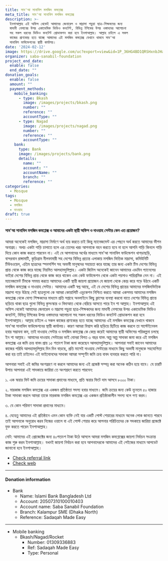 ```yaml
---
title: সাব'আ সানাবিল মসজিদ কমপ্লেক্স
meta_title: সাব'আ সানাবিল মসজিদ কমপ্লেক্স
description: >-
  ইনশাআল্লাহ এই অফিস থেকেই আমাদের জেনারেল ও মাদ্রাসা পড়ুয়া ছাত্র-শিক্ষকদের জন্য
  মাদানী নেসাবের উপর একাডেমিক ভিডিও কনটেন্ট, বিভিন্ন টপিকের উপর ওস্তাদদের আলোচনা
  সহ সকল ধরনের ভিডিও কনটেন্ট প্রোডাকশন করা হবে ইনশাআল্লাহ। আল্লাহ চাইলে এ সকল
  কাজের প্রাণকেন্দ্র হতে যাচ্ছে আমাদের এই মসজিদ কমপ্লেক্স যেখানে থাকবে সাব'আ
  সানাবিল ফাউন্ডেশনের স্থায়ী কার্যালয়। 
date: '2024-02-12'
image: https://drive.google.com/uc?export=view&id=1P_36HG4BD1QRSHxnbJHadMC_C2m28Xvf
organizer: saba-sanabil-foundation
project_end_date:
  enable: false
  end_date: ""
donation_goals:
  enable: false
  amount: ""
  payment_methods:
    mobile_banking:
      - type: Bkash
        image: /images/projects/bkash.png
        number: ""
        reference: ""
        accountType: ""
      - type: Nagad
        image: /images/projects/nagad.png
        number: ""
        reference: ""
        accountType: ""
    bank:
      type: Bank
      image: /images/projects/bank.png
      details:
        name: ""
        account: ""
        accountName: ""
        branch: ""
        reference: ""
categories:
  - Mosque
tags:
  - Mosque
  - মসজিদ
  - দাওয়াহ
draft: true
---
```

#### সাব'আ সানাবিল মসজিদ কমপ্লেক্স ও আমাদের একটা স্থায়ী অফিস ও দাওয়াহ সেন্টার কেন এত প্রয়োজন?

আমরা অনেকেই মসজিদ, মাদ্রাসা নির্মাণে অর্থ ব্যয় করতে চাই কিন্তু ম্যানেজমেন্ট এর পেছনে অর্থ করতে আমাদের ভীশন অনাগ্রহ। অথচ একটা গাড়ি চালাতে হলে এর তেলের খরচ আপনাকে বহন করতে হবে না হলে আপনি গাড়ি কিনলে গাড়ি দিয়ে কোন কাজ করতে পারবেন না। এই যে আপনাদের অর্থের মাধ্যমে সাব'আ সানাবিল ফাউন্ডেশন খাগড়াছড়ি, বান্দরবান রাঙ্গামাটি, কুড়িগ্রাম নীলফামারী সহ দেশের বিভিন্ন প্রত্যন্ত এলাকায় মসজিদ ভিত্তিক মাদ্রাসা, কমিউনিটি টিউবওয়েল, এতিম ছাত্রদের স্পনসর্শিপ সহ অভাবী মানুষদের সহায়তা করে যাচ্ছে তার জন্য একটা টিম দেশের বিভিন্ন প্রান্ত থেকে কাজ করে যাচ্ছে নিয়মিত আলহামদুলিল্লাহ। একটা জিনিস অনেকেই জানেন আমাদের এডমিন প্যানেলের ভাইরা দেশের বিভিন্ন প্রান্ত থেকে কাজ করে থাকেন এবং কেউ ফাউন্ডেশন থেকে একটা পয়সাও পারিশ্রমিক নেন না। এই ম্যানেজমেন্ট টিমকে সমন্বয় করতে আমাদের একটি স্থায়ী জায়গা প্রয়োজন যে জায়গা থেকে কেন্দ্র করে গড়ে উঠবে একটি মসজিদ কমপ্লেক্স ও দাওয়াহ সেন্টার। আমাদের একটি স্বপ্ন আছে, এই যে দেশের বিভিন্ন প্রান্তের আমাদের মসজিদভিত্তিক মাদ্রাসা গড়ে উঠছে সেই ছাত্রগুলো কে আমরা কোয়ালিটি এডুকেশন নিশ্চিত করতে আমরা একসময় আমাদের মসজিদ কমপ্লেক্স থেকে যোগ্য শিক্ষকদের মাধ্যমে প্রতি সপ্তাহে অনলাইনে কিছু ক্লাসের ব্যবস্থা করবো যাতে দেশের বিভিন্ন প্রান্তে ছড়িয়ে থাকা ছাত্র গুলো বিভিন্ন কুসংস্কার ও বিদাআত থেকে বেরিয়ে আসতে পারে ইন শা আল্লাহ। ইনশাআল্লাহ এই অফিস থেকেই আমাদের জেনারেল ও মাদ্রাসা পড়ুয়া ছাত্র-শিক্ষকদের জন্য মাদানী নেসাবের উপর একাডেমিক ভিডিও কনটেন্ট, বিভিন্ন টপিকের উপর ওস্তাদদের আলোচনা সহ সকল ধরনের ভিডিও কনটেন্ট প্রোডাকশন করা হবে ইনশাআল্লাহ। আল্লাহ চাইলে এ সকল কাজের প্রাণকেন্দ্র হতে যাচ্ছে আমাদের এই মসজিদ কমপ্লেক্স যেখানে থাকবে সাব'আ সানাবিল ফাউন্ডেশনের স্থায়ী কার্যালয়। কারণ আমরা বিশ্বাস করি ছড়িয়ে ছিটিয়ে কাজ করলে তা সাস্টেইনেবল হবার সম্ভাবনা কম, তাই দাওয়াহ সেন্টার ও মসজিদ কমপ্লেক্স কে কেন্দ্র করেই আমাদের স্থায়ী অফিসের পরিকল্পনা চলছে ইন শা আল্লাহ। আমাদের দাওয়াহ সেন্টারের ভাই বোনরা বিগত ৩ বছর যাবৎ অল্প অল্প সাদাকা জমা করে এই মসজিদ কমপ্লেক্স এর জমি ক্রয় বাবদ প্রায় ১৫ শতাংশ টাকা জমা করেছেন আলহামদুলিল্লাহ। আপনারা সবাই জানেন আমাদের কাজের পরিধি আলহামদুলিল্লাহ দিন দিন বাড়ছে, প্রতি মাসেই দাওয়াহ সেন্টারের মাধ্যমে কিছু অভাবী মানুষকে সহযোগিতা করা হয় তাই চাইলেও এই ভাইবোনদের সাদাকা আমরা সম্পূর্ণটা জমি ক্রয় বাবদ ব্যবহার করতে পারি না।

আপনারা সবাই এই জমির অংশগ্রহণ না করলে আমাদের জন্য এই প্রজেক্ট সম্পন্ন করা অনেক কঠিন হয়ে যাবে। যে চারটি উপায় আপনারা এই সাদকায়ে জারিয়া তে অংশগ্রহণ করতে পারবেন:

১. এক স্কয়ার ফিট জমি ক্রয়ের সাদাকা প্রদানের মাধ্যমে, প্রতি স্কয়ার ফিটে দাম আসবে ৮০০০ টাকা।

২. মারকাজ মসজিদ কমপ্লেক্স এর একজন প্রতিষ্ঠাতা সদস্য হবার মাধ্যমে। জমি ক্রয়ের জন্য কেউ ন্যূনতম ৫০ হাজার টাকা সাদাকা করলে আমরা তাকে মারকাজ মসজিদ কমপ্লেক্স এর একজন প্রতিষ্ঠাকালীন সদস্য বলে গণ্য করব।

৩. যে কোন পরিমাণ সাদাকা প্রদানের মাধ্যমে।

৪. যেহেতু আমাদের এই প্রতিষ্ঠানে এমন কোন ব্যক্তি নেই যার একটি পোস্ট শেয়ারের মাধ্যমে অনেক লোক জানতে পারবে তাই আপনাকে অনুরোধ করব নিজের             ওয়ালে বা এই পোস্ট শেয়ার করে আপনার পরিচিতদের কে সদকায়ে জারিয়া প্রজেক্টে যুক্ত করতে পারেন ইনশাআল্লাহ।

নোট: আমাদের এই প্রোজেক্টের জন্য ৪০শতাংশ টাকা উঠে আসলে আমরা মসজিদ কমপ্লেক্সের জায়গা নির্বাচন সংক্রান্ত কাজ শুরু করব ইনশাআল্লাহ। যখনই জায়গা নির্বাচন করা হবে আপনাদেরকে আমাদের এই পেইজের মাধ্যমে আপডেট জানানো হবে ইনশাআল্লাহ।

* [Check referral link](https://www.facebook.com/tanzil.sshuvo)
* [Check web](https://www.facebook.com/share/3JMVoeTmEJd8uSwU/)

***

#### **Donation information**

* Bank
  * Name: Islami Bank Bangladesh Ltd
  * Account: 20507310100010403
  * Account name: Saba Sanabil Foundation
  * Branch: Kalampur SME (Dhaka North)
  * Reference: Sadaqah Made Easy

***

* Mobile banking
  * Bkash/Nagad/Rocket
    * Number: 01309336883
    * Ref: Sadaqah Made Easy
    * Type: Personal

